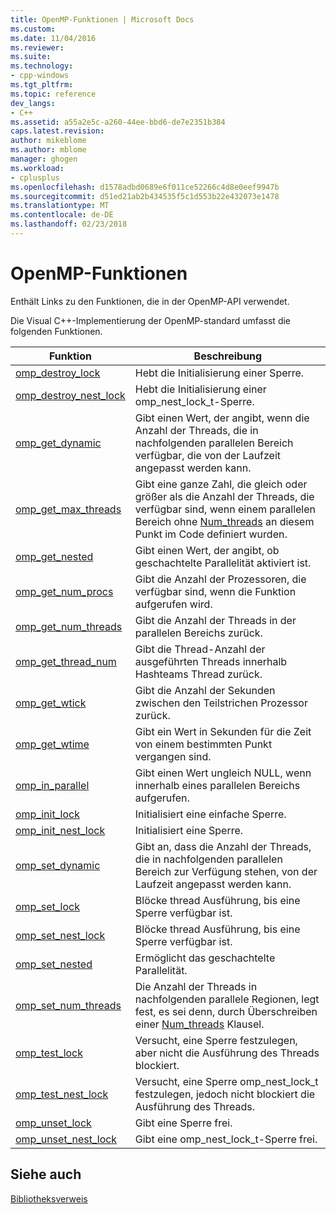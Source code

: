 ```yaml
---
title: OpenMP-Funktionen | Microsoft Docs
ms.custom: 
ms.date: 11/04/2016
ms.reviewer: 
ms.suite: 
ms.technology:
- cpp-windows
ms.tgt_pltfrm: 
ms.topic: reference
dev_langs:
- C++
ms.assetid: a55a2e5c-a260-44ee-bbd6-de7e2351b384
caps.latest.revision: 
author: mikeblome
ms.author: mblome
manager: ghogen
ms.workload:
- cplusplus
ms.openlocfilehash: d1578adbd0689e6f011ce52266c4d8e0eef9947b
ms.sourcegitcommit: d51ed21ab2b434535f5c1d553b22e432073e1478
ms.translationtype: MT
ms.contentlocale: de-DE
ms.lasthandoff: 02/23/2018
---
```

# <a name="openmp-functions"></a>OpenMP-Funktionen
Enthält Links zu den Funktionen, die in der OpenMP-API verwendet.  
  
 Die Visual C++-Implementierung der OpenMP-standard umfasst die folgenden Funktionen.  
  
|Funktion|Beschreibung|  
|--------------|-----------------|  
|[omp_destroy_lock](../../../parallel/openmp/reference/omp-destroy-lock.md)|Hebt die Initialisierung einer Sperre.|  
|[omp_destroy_nest_lock](../../../parallel/openmp/reference/omp-destroy-nest-lock.md)|Hebt die Initialisierung einer omp_nest_lock_t-Sperre.|  
|[omp_get_dynamic](../../../parallel/openmp/reference/omp-get-dynamic.md)|Gibt einen Wert, der angibt, wenn die Anzahl der Threads, die in nachfolgenden parallelen Bereich verfügbar, die von der Laufzeit angepasst werden kann.|  
|[omp_get_max_threads](../../../parallel/openmp/reference/omp-get-max-threads.md)|Gibt eine ganze Zahl, die gleich oder größer als die Anzahl der Threads, die verfügbar sind, wenn einem parallelen Bereich ohne [Num_threads](../../../parallel/openmp/reference/num-threads.md) an diesem Punkt im Code definiert wurden.|  
|[omp_get_nested](../../../parallel/openmp/reference/omp-get-nested.md)|Gibt einen Wert, der angibt, ob geschachtelte Parallelität aktiviert ist.|  
|[omp_get_num_procs](../../../parallel/openmp/reference/omp-get-num-procs.md)|Gibt die Anzahl der Prozessoren, die verfügbar sind, wenn die Funktion aufgerufen wird.|  
|[omp_get_num_threads](../../../parallel/openmp/reference/omp-get-num-threads.md)|Gibt die Anzahl der Threads in der parallelen Bereichs zurück.|  
|[omp_get_thread_num](../../../parallel/openmp/reference/omp-get-thread-num.md)|Gibt die Thread-Anzahl der ausgeführten Threads innerhalb Hashteams Thread zurück.|  
|[omp_get_wtick](../../../parallel/openmp/reference/omp-get-wtick.md)|Gibt die Anzahl der Sekunden zwischen den Teilstrichen Prozessor zurück.|  
|[omp_get_wtime](../../../parallel/openmp/reference/omp-get-wtime.md)|Gibt ein Wert in Sekunden für die Zeit von einem bestimmten Punkt vergangen sind.|  
|[omp_in_parallel](../../../parallel/openmp/reference/omp-in-parallel.md)|Gibt einen Wert ungleich NULL, wenn innerhalb eines parallelen Bereichs aufgerufen.|  
|[omp_init_lock](../../../parallel/openmp/reference/omp-init-lock.md)|Initialisiert eine einfache Sperre.|  
|[omp_init_nest_lock](../../../parallel/openmp/reference/omp-init-nest-lock.md)|Initialisiert eine Sperre.|  
|[omp_set_dynamic](../../../parallel/openmp/reference/omp-set-dynamic.md)|Gibt an, dass die Anzahl der Threads, die in nachfolgenden parallelen Bereich zur Verfügung stehen, von der Laufzeit angepasst werden kann.|  
|[omp_set_lock](../../../parallel/openmp/reference/omp-set-lock.md)|Blöcke thread Ausführung, bis eine Sperre verfügbar ist.|  
|[omp_set_nest_lock](../../../parallel/openmp/reference/omp-set-nest-lock.md)|Blöcke thread Ausführung, bis eine Sperre verfügbar ist.|  
|[omp_set_nested](../../../parallel/openmp/reference/omp-set-nested.md)|Ermöglicht das geschachtelte Parallelität.|  
|[omp_set_num_threads](../../../parallel/openmp/reference/omp-set-num-threads.md)|Die Anzahl der Threads in nachfolgenden parallele Regionen, legt fest, es sei denn, durch Überschreiben einer [Num_threads](../../../parallel/openmp/reference/num-threads.md) Klausel.|  
|[omp_test_lock](../../../parallel/openmp/reference/omp-test-lock.md)|Versucht, eine Sperre festzulegen, aber nicht die Ausführung des Threads blockiert.|  
|[omp_test_nest_lock](../../../parallel/openmp/reference/omp-test-nest-lock.md)|Versucht, eine Sperre omp_nest_lock_t festzulegen, jedoch nicht blockiert die Ausführung des Threads.|  
|[omp_unset_lock](../../../parallel/openmp/reference/omp-unset-lock.md)|Gibt eine Sperre frei.|  
|[omp_unset_nest_lock](../../../parallel/openmp/reference/omp-unset-nest-lock.md)|Gibt eine omp_nest_lock_t-Sperre frei.|  
  
## <a name="see-also"></a>Siehe auch  
 [Bibliotheksverweis](../../../parallel/openmp/reference/openmp-library-reference.md)